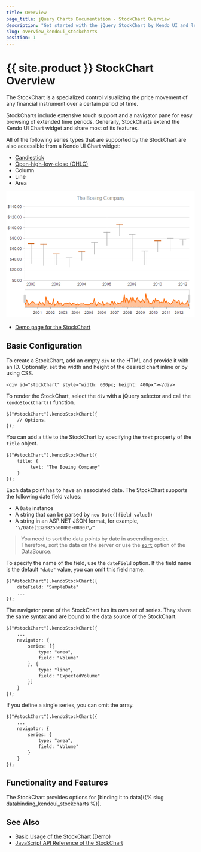 ```yaml
---
title: Overview
page_title: jQuery Charts Documentation - StockChart Overview
description: "Get started with the jQuery StockChart by Kendo UI and learn how to create, initialize, and enable the widget."
slug: overview_kendoui_stockcharts
position: 1
---
```


# {{ site.product }} StockChart Overview

The StockChart is a specialized control visualizing the price movement of any financial instrument over a certain period of time.

StockCharts include extensive touch support and a navigator pane for easy browsing of extended time periods. Generally, StockCharts extend the Kendo UI Chart widget and share most of its features.

All of the following series types that are supported by the StockChart are also accessible from a Kendo UI Chart widget:

* [Candlestick](https://en.wikipedia.org/wiki/Candlestick_chart)
* [Open-high-low-close (OHLC)](https://en.wikipedia.org/wiki/Open-high-low-close_chart)
* Column
* Line
* Area

![Kendo UI for jQuery Stock Chart Overview](stock-chart-overview.png)

* [Demo page for the StockChart](https://demos.telerik.com/kendo-ui/financial/index)

## Basic Configuration

To create a StockChart, add an empty `div` to the HTML and provide it with an ID. Optionally, set the width and height of the desired chart inline or by using CSS.

    <div id="stockChart" style="width: 600px; height: 400px"></div>

To render the StockChart, select the `div` with a jQuery selector and call the `kendoStockChart()` function.

    $("#stockChart").kendoStockChart({
		// Options.
    });

You can add a title to the StockChart by specifying the `text` property of the `title` object.

    $("#stockChart").kendoStockChart({
        title: {
             text: "The Boeing Company"
        }
    });

Each data point has to have an associated date. The StockChart supports the following date field values:

* A `Date` instance
* A string that can be parsed by `new Date([field value])`
* A string in an ASP.NET JSON format, for example, `"\/Date(1320825600000-0800)\/"`

> You need to sort the data points by date in ascending order. Therefore, sort the data on the server or use the [`sort`](/api/framework/datasource#sort-array--objectdefault) option of the DataSource.

To specify the name of the field, use the `dateField` option. If the field name is the default `"date"` value, you can omit this field name.

    $("#stockChart").kendoStockChart({
		dateField: "SampleDate"
		...
    });

The navigator pane of the StockChart has its own set of series. They share the same syntax and are bound to the data source of the StockChart.

    $("#stockChart").kendoStockChart({
		...
		navigator: {
	    	series: [{
     	   		type: "area",
     	   		field: "Volume"
			}, {
				type: "line",
				field: "ExpectedVolume"
			}]
		}
    });

If you define a single series, you can omit the array.

    $("#stockChart").kendoStockChart({
		...
		navigator: {
	    	series: {
     	   		type: "area",
     	   		field: "Volume"
			}
		}
    });

## Functionality and Features

The StockChart provides options for [binding it to data]({% slug databinding_kendoui_stockcharts %}).

## See Also

* [Basic Usage of the StockChart (Demo)](https://demos.telerik.com/kendo-ui/financial/index)
* [JavaScript API Reference of the StockChart](/api/javascript/dataviz/ui/stock-chart)
